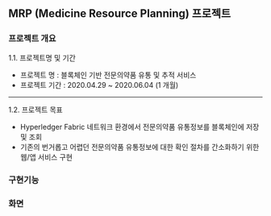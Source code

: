 ## MRP (Medicine Resource Planning) 프로젝트

### 프로젝트 개요

1.1. 프로젝트명 및 기간

- 프로젝트 명 : 블록체인 기반 전문의약품 유통 및 추적 서비스
- 프로젝트 기간 : 2020.04.29 ~ 2020.06.04 (1 개월)

---

1.2. 프로젝트 목표

- Hyperledger Fabric 네트워크 환경에서 전문의약품 유통정보를 블록체인에 저장 및 조회
- 기존의 번거롭고 어렵던 전문의약품 유통정보에 대한 확인 절차를 간소화하기 위한 웹/앱 서비스 구현

### 구현기능

### 화면
